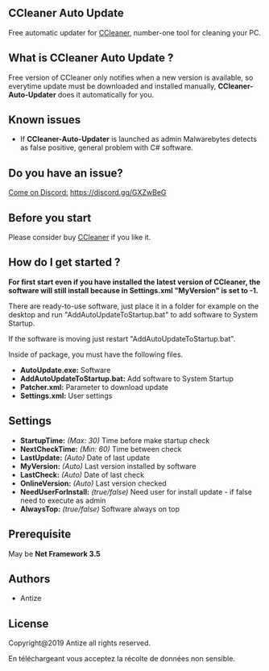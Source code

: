 ## CCleaner Auto Update 
Free automatic updater for [CCleaner](https://www.ccleaner.com), number-one tool for cleaning your PC.

## What is CCleaner Auto Update ?
Free version of CCleaner only notifies when a new version is available, so everytime update must be downloaded and installed manually, **CCleaner-Auto-Updater** does it automatically for you.

## Known issues
- If **CCleaner-Auto-Updater** is launched as admin Malwarebytes detects as false positive, general problem with C# software.

## Do you have an issue?
[Come on Discord:](https://discord.gg/GXZwBeG) https://discord.gg/GXZwBeG

## Before you start
Please consider buy [CCleaner](https://www.ccleaner.com) if you like it.

## How do I get started ?
**For first start even if you have installed the latest version of CCleaner, the software will still install because in Settings.xml "MyVersion" is set to -1.**

There are ready-to-use software, just place it in a folder for example on the desktop and run "AddAutoUpdateToStartup.bat" to add software to System Startup.

If the software is moving just restart "AddAutoUpdateToStartup.bat".

Inside of package, you must have the following files.

- **AutoUpdate.exe:** Software
- **AddAutoUpdateToStartup.bat:** Add software to System Startup
- **Patcher.xml:** Parameter to download update
- **Settings.xml:** User settings

## Settings
- **StartupTime:** *(Max: 30)* Time before make startup check
- **NextCheckTime:** *(Min: 60)* Time between check
- **LastUpdate:** *(Auto)* Date of last update
- **MyVersion:** *(Auto)* Last version installed by software
- **LastCheck:** *(Auto)* Date of last check
- **OnlineVersion:** *(Auto)* Last version checked
- **NeedUserForInstall:** *(true/false)* Need user for install update - if false need to execute as admin
- **AlwaysTop:** *(true/false)* Software always on top

## Prerequisite
May be **Net Framework 3.5**

## Authors
- Antize

## License
Copyright@2019 Antize all rights reserved.

En téléchargeant vous acceptez la récolte de données non sensible.
